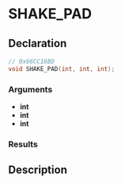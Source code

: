 # SHAKE_PAD

## Declaration
```cpp
// 0x66CC16BD
void SHAKE_PAD(int, int, int);
```

### Arguments
- **int**
- **int**
- **int**

### Results

## Description
